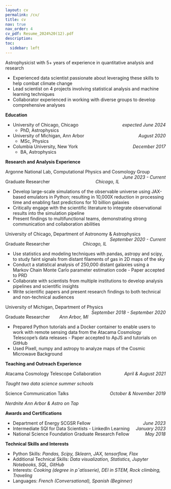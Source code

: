 ```yaml
---
layout: cv
permalink: /cv/
title: cv
nav: true
nav_order: 4
cv_pdf: Resume_2024%20(12).pdf
description:
toc:
  sidebar: left
---
```


<style>
  .date { 
    float: right; 
    margin-left: 10px; /* Adjust as needed */
  }
</style>

Astrophysicist with 5+ years of experience in quantitative analysis and research
- Experienced data scientist passionate about leveraging these skills to help combat climate change
- Lead scientist on 4 projects involving statistical analysis and machine learning techniques
- Collaborator experienced in working with diverse groups to develop comprehensive analyses


**Education**

- University of Chicago, Chicago <span class="date">_expected June 2024_</span>
  - PhD, Astrophysics
- University of Michigan, Ann Arbor <span class="date">_August 2020_</span>
  - MSc, Physics
- Columbia University, New York <span class="date">_December 2017_</span>
  - BA, Astrophysics
 
**Research and Analysis Experience**

Argonne National Lab, Computational Physics and Cosmology Group  <span class="date">_June 2023 - Current_</span>

Graduate Researcher <span class="date">_Chicago, IL_</span>
- Develop large-scale simulations of the observable universe using JAX-based emulators in Python; resulting in 10,000X reduction in processing time and enabling fast predictions for 10 billion galaxies
- Critically engage with the scientific literature to integrate observational results into the simulation pipeline
- Present findings to multifunctional teams, demonstrating strong communication and collaboration abilities

University of Chicago, Department of Astronomy & Astrophysics <span class="date">_September 2020 - Current_</span>

Graduate Researcher <span class="date">_Chicago, IL_</span>
- Use statistics and modeling techniques with pandas, astropy and scipy, to study faint signals from distant filaments of gas in 2D maps of the sky
- Conduct a statistical analysis of 250,000 distant galaxies using a Markov Chain Monte Carlo parameter estimation code - Paper accepted to PRD
- Collaborate with scientists from multiple institutions to develop analysis pipelines and scientific insights
- Write scientific papers and present research findings to both technical and non-technical audiences
  
University of Michigan, Department of Physics <span class="date">_September 2018 - September 2020_</span>

Graduate Researcher <span class="date">_Ann Arbor, MI_</span>
- Prepared Python tutorials and a Docker container to enable users to work with remote sensing data from the Atacama Cosmology Telescope’s data releases - Paper accepted to ApJS and tutorials on GitHub
- Used Pixell, numpy and astropy to analyze maps of the Cosmic Microwave Background

**Teaching and Outreach Experience**

 Atacama Cosmology Telescope Collaboration <span class="date">_April & August 2021_</span>
 
_Taught two data science summer schools_

Science Communication Talks <span class="date">_October & November 2019_</span>

_Nerdnite Ann Arbor & Astro on Tap_

**Awards and Certifications**
- Department of Energy SCGSR Fellow <span class="date">_June 2023_</span>
- Intermediate SQl for Data Scientists - LinkedIn Learning  <span class="date">_January 2023_</span>
- National Science Foundation Graduate Research Fellow <span class="date">_May 2018_</span>

**Technical Skills and Interests**
- Python Skills: _Pandas, Scipy, Sklearn, JAX, tensorflow, Flax_
- Additional Technical Skills: _Data visualization, Statistics, Jupyter Notebooks, SQL, GitHub_
- Interests: _Cooking (degree in pˆatisserie), DEI in STEM, Rock climbing, Traveling_
- Languages: _French (Conversational), Spanish (Beginner)_
